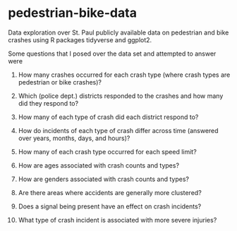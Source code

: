# pedestrian-bike-data

Data exploration over St. Paul publicly available data on pedestrian and bike crashes using R packages tidyverse and ggplot2.

Some questions that I posed over the data set and attempted to answer were

1. How many crashes occurred for each crash type (where crash types are pedestrian or bike crashes)?

2. Which (police dept.) districts responded to the crashes and how many did they respond to?

3. How many of each type of crash did each district respond to?

4. How do incidents of each type of crash differ across time (answered over years, months, days, and hours)?

5. How many of each crash type occurred for each speed limit?

6. How are ages associated with crash counts and types?

7. How are genders associated with crash counts and types?

8. Are there areas where accidents are generally more clustered?

9. Does a signal being present have an effect on crash incidents?

10. What type of crash incident is associated with more severe injuries?

